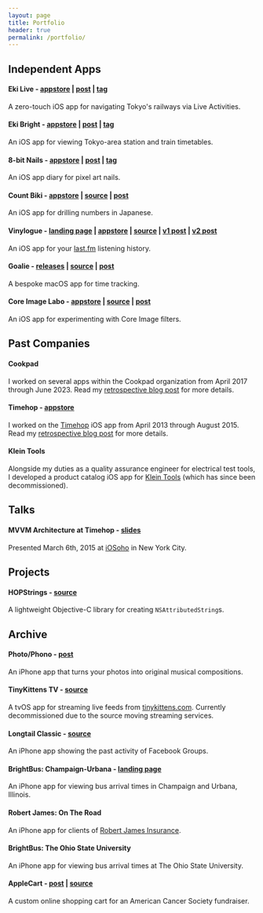 ```yaml
---
layout: page
title: Portfolio
header: true
permalink: /portfolio/
---
```


## Independent Apps

#### Eki Live - [appstore](https://apps.apple.com/us/app/eki-live/id6745218674) | [post](https://twocentstudios.com/2025/06/03/eki-live-announcement/) | [tag](https://twocentstudios.com/blog/tags/ekilive)

A zero-touch iOS app for navigating Tokyo's railways via Live Activities.

#### Eki Bright - [appstore](https://apps.apple.com/app/%E9%A7%85%E3%83%96%E3%83%A9%E3%82%A4%E3%83%88/id6504702463) | [post](/2024/07/27/eki-bright-tokyo-area-train-timetables/) | [tag](https://twocentstudios.com/blog/tags/ekibright)

An iOS app for viewing Tokyo-area station and train timetables.

#### 8-bit Nails - [appstore](https://apps.apple.com/us/app/8-bit-nails/id6737764793) | [post](https://twocentstudios.com/2025/02/17/8-bit-nails-pixel-art-nail-diary/) | [tag](https://twocentstudios.com/blog/tags/8bitnails)

An iOS app diary for pixel art nails.

#### Count Biki - [appstore](https://apps.apple.com/us/app/count-biki/id6463796779) | [source](https://github.com/twocentstudios/count-biki) | [post](/2023/10/29/count-biki-japanese-numbers/)

An iOS app for drilling numbers in Japanese.

#### Vinylogue - [landing page](/apps/vinylogue) | [appstore](http://itunes.apple.com/us/app/vinylogue-for-last.fm/id617471119?ls=1&mt=8) | [source](https://github.com/twocentstudios/vinylogue) | [v1 post](/2013/04/03/the-making-of-vinylogue/) | [v2 post](/2025/06/22/vinylogue-swift-rewrite/)

An iOS app for your [last.fm](https://last.fm) listening history.

#### Goalie - [releases](https://github.com/twocentstudios/goalie/releases) | [source](https://github.com/twocentstudios/goalie) | [post](/2023/10/20/goalie-time-tracking-macos/)

A bespoke macOS app for time tracking.

#### Core Image Labo - [appstore](https://apps.apple.com/us/app/count-biki/id6463796779) | [source](https://github.com/twocentstudios/coreimagelab) | [post](/2025-02-25-core-image-labo/)

An iOS app for experimenting with Core Image filters.

## Past Companies

#### Cookpad

I worked on several apps within the Cookpad organization from April 2017 through June 2023. Read my [retrospective blog post](/2023/10/18/cookpad-retrospective/) for more details.

#### Timehop - [appstore](https://itunes.apple.com/us/app/timehop/id569077959?mt=8)

I worked on the [Timehop](https://timehop.com) iOS app from April 2013 through August 2015. Read my [retrospective blog post](/2015/11/03/timehop-a-retrospective/) for more details.

#### Klein Tools

Alongside my duties as a quality assurance engineer for electrical test tools, I developed a product catalog iOS app for [Klein Tools](https://kleintools.com) (which has since been decommissioned).

## Talks

#### MVVM Architecture at Timehop - [slides](https://speakerdeck.com/twocentstudios/mvvm-architecture-at-timehop)

Presented March 6th, 2015 at [iOSoho](https://www.meetup.com/iOSoho/) in New York City.

## Projects

#### HOPStrings - [source](https://github.com/timehop/HOPStrings)

A lightweight Objective-C library for creating `NSAttributedString`s.

## Archive

#### Photo/Phono - [post](/2017/02/24/photo-phono-your-photos-as-music/)

An iPhone app that turns your photos into original musical compositions.

#### TinyKittens TV - [source](https://github.com/twocentstudios/tinykittenstv)

A tvOS app for streaming live feeds from [tinykittens.com](https://tinykittens.com). Currently decommissioned due to the source moving streaming services.

#### Longtail Classic - [source](https://github.com/twocentstudios/longtail)

An iPhone app showing the past activity of Facebook Groups.

#### BrightBus: Champaign-Urbana - [landing page](/apps/brightbuscu)

An iPhone app for viewing bus arrival times in Champaign and Urbana, Illinois.

#### Robert James: On The Road

An iPhone app for clients of [Robert James Insurance](https://www.robertjamesinsurance.com/).

#### BrightBus: The Ohio State University

An iPhone app for viewing bus arrival times at The Ohio State University.

#### AppleCart - [post](/2012/09/18/applecart-my-first-production-rails-app/) | [source](https://github.com/twocentstudios/applecart)

A custom online shopping cart for an American Cancer Society fundraiser.
